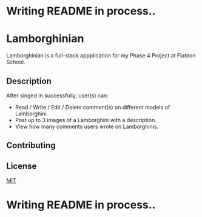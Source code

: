 # Writing README in process..

# Lamborghinian
Lamborghinian is a full-stack appplication for my Phase 4 Project at Flatiron School.

## Description
After singed in successfully, user(s) can:
- Read / Write / Edit / Delete comment(s) on different models of Lamborghini.
- Post up to 3 images of a Lamborghini with a description.
- View how many comments users wrote on Lamborghinis.

## Contributing


## License

[MIT](https://choosealicense.com/licenses/mit/)



# Writing README in process..
